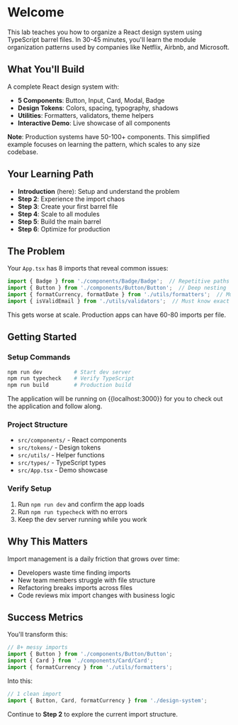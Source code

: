 # Welcome

This lab teaches you how to organize a React design system using TypeScript barrel files. In 30-45 minutes, you'll learn the module organization patterns used by companies like Netflix, Airbnb, and Microsoft.

## What You'll Build

A complete React design system with:
- **5 Components**: Button, Input, Card, Modal, Badge
- **Design Tokens**: Colors, spacing, typography, shadows
- **Utilities**: Formatters, validators, theme helpers
- **Interactive Demo**: Live showcase of all components

**Note**: Production systems have 50-100+ components. This simplified example focuses on learning the pattern, which scales to any size codebase.

## Your Learning Path

- **Introduction** (here): Setup and understand the problem
- **Step 2**: Experience the import chaos
- **Step 3**: Create your first barrel file
- **Step 4**: Scale to all modules
- **Step 5**: Build the main barrel
- **Step 6**: Optimize for production

## The Problem

Your `App.tsx` has 8 imports that reveal common issues:

```typescript
import { Badge } from './components/Badge/Badge';  // Repetitive paths
import { Button } from './components/Button/Button';  // Deep nesting
import { formatCurrency, formatDate } from './utils/formatters';  // Multiple per file
import { isValidEmail } from './utils/validators';  // Must know exact location
```

This gets worse at scale. Production apps can have 60-80 imports per file.

## Getting Started

### Setup Commands

```bash
npm run dev          # Start dev server
npm run typecheck    # Verify TypeScript
npm run build        # Production build
```

The application will be running on {{localhost:3000}} for you to check out the application and follow along.

### Project Structure

- `src/components/` - React components
- `src/tokens/` - Design tokens
- `src/utils/` - Helper functions
- `src/types/` - TypeScript types
- `src/App.tsx` - Demo showcase

### Verify Setup

1. Run `npm run dev` and confirm the app loads
2. Run `npm run typecheck` with no errors
3. Keep the dev server running while you work

## Why This Matters

Import management is a daily friction that grows over time:
- Developers waste time finding imports
- New team members struggle with file structure
- Refactoring breaks imports across files
- Code reviews mix import changes with business logic

## Success Metrics

You'll transform this:
```typescript
// 8+ messy imports
import { Button } from './components/Button/Button';
import { Card } from './components/Card/Card';
import { formatCurrency } from './utils/formatters';
```

Into this:
```typescript
// 1 clean import
import { Button, Card, formatCurrency } from './design-system';
```

Continue to **Step 2** to explore the current import structure.